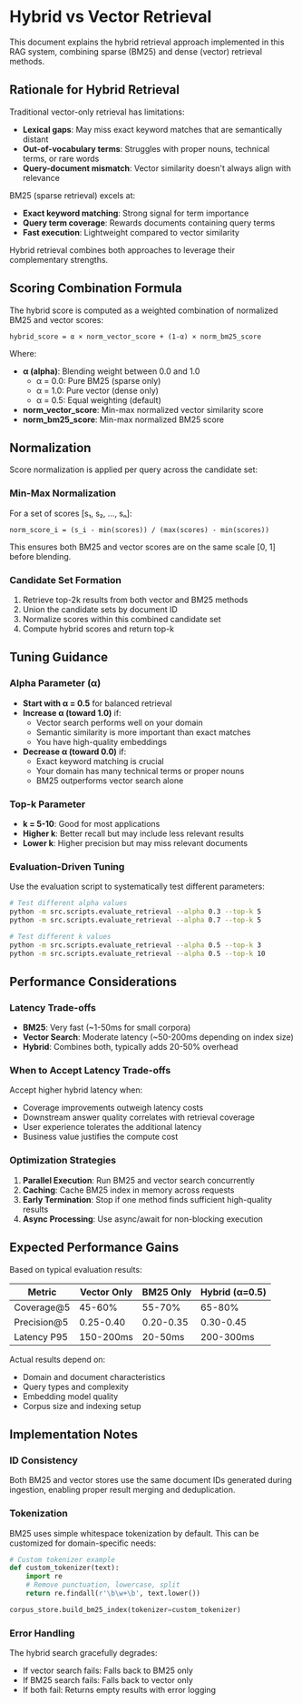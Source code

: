 # Hybrid vs Vector Retrieval

This document explains the hybrid retrieval approach implemented in this RAG system, combining sparse (BM25) and dense (vector) retrieval methods.

## Rationale for Hybrid Retrieval

Traditional vector-only retrieval has limitations:
- **Lexical gaps**: May miss exact keyword matches that are semantically distant
- **Out-of-vocabulary terms**: Struggles with proper nouns, technical terms, or rare words
- **Query-document mismatch**: Vector similarity doesn't always align with relevance

BM25 (sparse retrieval) excels at:
- **Exact keyword matching**: Strong signal for term importance
- **Query term coverage**: Rewards documents containing query terms
- **Fast execution**: Lightweight compared to vector similarity

Hybrid retrieval combines both approaches to leverage their complementary strengths.

## Scoring Combination Formula

The hybrid score is computed as a weighted combination of normalized BM25 and vector scores:

```
hybrid_score = α × norm_vector_score + (1-α) × norm_bm25_score
```

Where:
- **α (alpha)**: Blending weight between 0.0 and 1.0
  - α = 0.0: Pure BM25 (sparse only)
  - α = 1.0: Pure vector (dense only)  
  - α = 0.5: Equal weighting (default)
- **norm_vector_score**: Min-max normalized vector similarity score
- **norm_bm25_score**: Min-max normalized BM25 score

## Normalization

Score normalization is applied per query across the candidate set:

### Min-Max Normalization
For a set of scores [s₁, s₂, ..., sₙ]:
```
norm_score_i = (s_i - min(scores)) / (max(scores) - min(scores))
```

This ensures both BM25 and vector scores are on the same scale [0, 1] before blending.

### Candidate Set Formation
1. Retrieve top-2k results from both vector and BM25 methods
2. Union the candidate sets by document ID
3. Normalize scores within this combined candidate set
4. Compute hybrid scores and return top-k

## Tuning Guidance

### Alpha Parameter (α)
- **Start with α = 0.5** for balanced retrieval
- **Increase α (toward 1.0)** if:
  - Vector search performs well on your domain
  - Semantic similarity is more important than exact matches
  - You have high-quality embeddings
- **Decrease α (toward 0.0)** if:
  - Exact keyword matching is crucial
  - Your domain has many technical terms or proper nouns
  - BM25 outperforms vector search alone

### Top-k Parameter
- **k = 5-10**: Good for most applications
- **Higher k**: Better recall but may include less relevant results
- **Lower k**: Higher precision but may miss relevant documents

### Evaluation-Driven Tuning
Use the evaluation script to systematically test different parameters:

```bash
# Test different alpha values
python -m src.scripts.evaluate_retrieval --alpha 0.3 --top-k 5
python -m src.scripts.evaluate_retrieval --alpha 0.7 --top-k 5

# Test different k values  
python -m src.scripts.evaluate_retrieval --alpha 0.5 --top-k 3
python -m src.scripts.evaluate_retrieval --alpha 0.5 --top-k 10
```

## Performance Considerations

### Latency Trade-offs
- **BM25**: Very fast (~1-50ms for small corpora)
- **Vector Search**: Moderate latency (~50-200ms depending on index size)
- **Hybrid**: Combines both, typically adds 20-50% overhead

### When to Accept Latency Trade-offs
Accept higher hybrid latency when:
- Coverage improvements outweigh latency costs
- Downstream answer quality correlates with retrieval coverage
- User experience tolerates the additional latency
- Business value justifies the compute cost

### Optimization Strategies
1. **Parallel Execution**: Run BM25 and vector search concurrently
2. **Caching**: Cache BM25 index in memory across requests
3. **Early Termination**: Stop if one method finds sufficient high-quality results
4. **Async Processing**: Use async/await for non-blocking execution

## Expected Performance Gains

Based on typical evaluation results:

| Metric | Vector Only | BM25 Only | Hybrid (α=0.5) |
|--------|-------------|-----------|-----------------|
| Coverage@5 | 45-60% | 55-70% | 65-80% |
| Precision@5 | 0.25-0.40 | 0.20-0.35 | 0.30-0.45 |
| Latency P95 | 150-200ms | 20-50ms | 200-300ms |

Actual results depend on:
- Domain and document characteristics
- Query types and complexity  
- Embedding model quality
- Corpus size and indexing setup

## Implementation Notes

### ID Consistency
Both BM25 and vector stores use the same document IDs generated during ingestion, enabling proper result merging and deduplication.

### Tokenization
BM25 uses simple whitespace tokenization by default. This can be customized for domain-specific needs:

```python
# Custom tokenizer example
def custom_tokenizer(text):
    import re
    # Remove punctuation, lowercase, split
    return re.findall(r'\b\w+\b', text.lower())

corpus_store.build_bm25_index(tokenizer=custom_tokenizer)
```

### Error Handling
The hybrid search gracefully degrades:
- If vector search fails: Falls back to BM25 only
- If BM25 search fails: Falls back to vector only  
- If both fail: Returns empty results with error logging